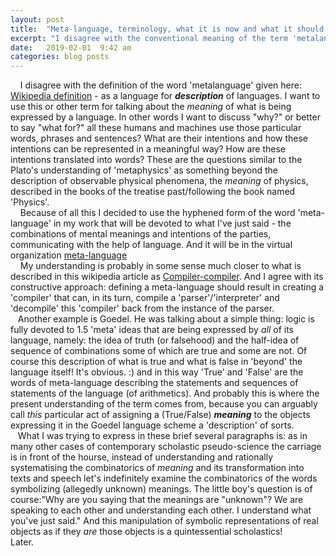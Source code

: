 ```yaml
---
layout: post
title:  "Meta-language, terminology, what it is now and what it should be."
excerpt: "I disagree with the conventional meaning of the term 'metalanguage' that had been invented around 1950-s and here's what I propose."
date:   2019-02-01  9:42 am
categories: blog posts
---
```

&nbsp;&nbsp;&nbsp;&nbsp;I disagree with the definition of the word 'metalanguage' given here: [Wikipedia definition](https://en.wikipedia.org/wiki/Metalanguage) - as a language for __*description*__ of languages. I want to use this or other term for talking about the _meaning_ of what is being expressed by a language. In other words I want to discuss "why?" or better to say "what for?" all these humans and machines use those particular words, phrases and sentences? What are their intentions and how these intentions can be represented in a meaningful way? How are these intentions translated into words? These are the questions similar to the Plato's understanding of 'metaphysics' as something beyond the description of observable physical phenomena, the _meaning_ of physics, described in the books of the treatise past/following the book named 'Physics'.<br>
&nbsp;&nbsp;&nbsp;&nbsp;Because of all this I decided to use the hyphened form of the word 'meta-language' in my work that will be devoted to what I've just said - the combinations of mental meanings and intentions of the parties, communicating with the help of language. And it will be in the virtual organization [meta-language](https://github.com/meta-language)<br>
&nbsp;&nbsp;&nbsp;&nbsp;My understanding is probably in some sense much closer to what is described in this wikipedia article as [Compiler-compiler](https://en.wikipedia.org/wiki/Compiler-compiler). And I agree with its constructive approach: defining a meta-language should result in creating a 'compiler' that can, in its turn, compile a 'parser'/'interpreter' and 'decompile' this 'compiler' back from the instance of the parser.<br>
&nbsp;&nbsp;&nbsp;Another example is Goedel. He was talking about a simple thing: logic is fully devoted to 1.5 'meta' ideas that are being expressed by _all_ of its language, namely: the idea of truth (or falsehood) and the half-idea of sequence of combinations some of which are true and some are not. Of course this description of what is true and what is false in 'beyond' the language itself! It's obvious. :) and in this way 'True' and 'False' are the words of meta-language describing the statements and sequences of statements of the language (of arithmetics). And probably this is where the present understanding of the term comes from, because you can arguably call _this_ particular act of assigning a (True/False) __*meaning*__ to the objects expressing it in the Goedel language scheme a 'description' of sorts.<br>
&nbsp;&nbsp;&nbsp;What I was trying to express in these brief several paragraphs is: as in many other cases of contemporary scholastic pseudo-science the carriage is in front of the hourse, instead of understanding and rationally systematising the combinatorics of _meaning_ and its transformation into texts and speech let's indefinitely examine the combinatorics of the words symbolizing (allegedly unknown) meanings. The little boy's question is of course:"Why are you saying that the meanings are "unknown"? We are speaking to each other and understanding each other. I understand what you've just said." And this manipulation of symbolic representations of real objects as if they _are_ those objects is a quintessential scholastics!<br>
Later.
